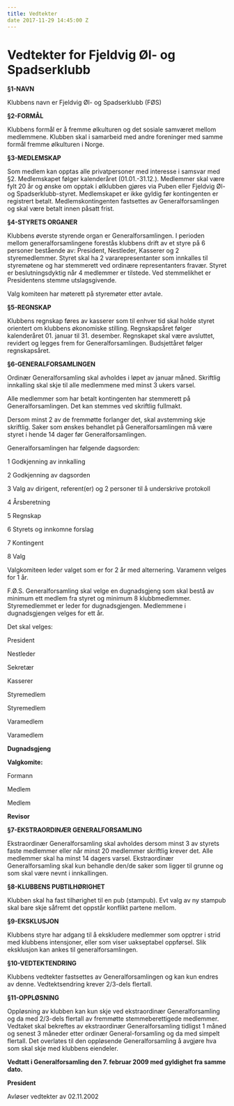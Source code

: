 ```yaml
---
title: Vedtekter
date 2017-11-29 14:45:00 Z
---
```


# Vedtekter for Fjeldvig Øl- og Spadserklubb

**§1-NAVN**

Klubbens navn er Fjeldvig Øl- og Spadserklubb (FØS)

**§2-FORMÅL**

Klubbens formål er å fremme ølkulturen og det sosiale samværet mellom medlemmene. Klubben skal i samarbeid med andre foreninger med samme formål fremme ølkulturen i Norge.

**§3-MEDLEMSKAP**

Som medlem kan opptas alle privatpersoner med interesse i samsvar med §2\. Medlemskapet følger kalenderåret (01.01.-31.12.). Medlemmer skal være fylt 20 år og ønske om opptak i ølklubben gjøres via Puben eller Fjeldvig Øl- og Spadserklubb-styret. Medlemskapet er ikke gyldig før kontingenten er registrert betalt. Medlemskontingenten fastsettes av Generalforsamlingen og skal være betalt innen påsatt frist.

**§4-STYRETS ORGANER**

Klubbens øverste styrende organ er Generalforsamlingen. I perioden mellom generalforsamlingene forestås klubbens drift av et styre på 6 personer bestående av: President, Nestleder, Kasserer og 2 styremedlemmer. Styret skal ha 2 vararepresentanter som innkalles til styremøtene og har stemmerett ved ordinære representanters fravær. Styret er beslutningsdyktig når 4 medlemmer er tilstede. Ved stemmelikhet er Presidentens stemme utslagsgivende.

Valg komiteen har møterett på styremøter etter avtale.

**§5-REGNSKAP**

Klubbens regnskap føres av kasserer som til enhver tid skal holde styret orientert om klubbens økonomiske stilling. Regnskapsåret følger kalenderåret 01\. januar til 31\. desember. Regnskapet skal være avsluttet, revidert og legges frem for Generalforsamlingen. Budsjettåret følger regnskapsåret.

**§6-GENERALFORSAMLINGEN**

Ordinær Generalforsamling skal avholdes i løpet av januar måned. Skriftlig innkalling skal skje til alle medlemmene med minst 3 ukers varsel.

Alle medlemmer som har betalt kontingenten har stemmerett på Generalforsamlingen. Det kan stemmes ved skriftlig fullmakt.

Dersom minst 2 av de fremmøtte forlanger det, skal avstemming skje skriftlig. Saker som ønskes behandlet på Generalforsamlingen må være styret i hende 14 dager før Generalforsamlingen.

Generalforsamlingen har følgende dagsorden:

1 Godkjenning av innkalling

2 Godkjenning av dagsorden

3 Valg av dirigent, referent(er) og 2 personer til å underskrive protokoll

4 Årsberetning

5 Regnskap

6 Styrets og innkomne forslag

7 Kontingent

8 Valg

Valgkomiteen leder valget som er for 2 år med alternering. Varamenn velges for 1 år.

F.Ø.S. Generalforsamling skal velge en dugnadsgjeng som skal bestå av minimum ett medlem fra styret og minimum 8 klubbmedlemmer. Styremedlemmet er leder for dugnadsgjengen. Medlemmene i dugnadsgjengen velges for ett år.

Det skal velges:

President

Nestleder

Sekretær

Kasserer

Styremedlem

Styremedlem

Varamedlem

Varamedlem

__Dugnadsgjeng__

__Valgkomite:__

Formann

Medlem

Medlem

__Revisor__

**§7-EKSTRAORDINÆR GENERALFORSAMLING**

Ekstraordinær Generalforsamling skal avholdes dersom minst 3 av styrets faste medlemmer eller når minst 20 medlemmer skriftlig krever det. Alle medlemmer skal ha minst 14 dagers varsel. Ekstraordinær Generalforsamling skal kun behandle den/de saker som ligger til grunne og som skal være nevnt i innkallingen.

**§8-KLUBBENS PUBTILHØRIGHET**

Klubben skal ha fast tilhørighet til en pub (stampub). Evt valg av ny stampub skal bare skje såfremt det oppstår konflikt partene mellom.

**§9-EKSKLUSJON**

Klubbens styre har adgang til å ekskludere medlemmer som opptrer i strid med klubbens intensjoner, eller som viser uakseptabel oppførsel. Slik eksklusjon kan ankes til generalforsamlingen.

**§10-VEDTEKTENDRING**

Klubbens vedtekter fastsettes av Generalforsamlingen og kan kun endres av denne. Vedtektsendring krever 2/3-dels flertall.

**§11-OPPLØSNING**

Oppløsning av klubben kan kun skje ved ekstraordinær Generalforsamling og da med 2/3-dels flertall av fremmøtte stemmeberettigede medlemmer. Vedtaket skal bekreftes av ekstraordinær Generalforsamling tidligst 1 måned og senest 3 måneder etter ordinær General-forsamling og da med simpelt flertall. Det overlates til den oppløsende Generalforsamling å avgjøre hva som skal skje med klubbens eiendeler.

**Vedtatt i Generalforsamling den 7\. februar 2009 med gyldighet fra samme dato.**

**President**

Avløser vedtekter av 02.11.2002